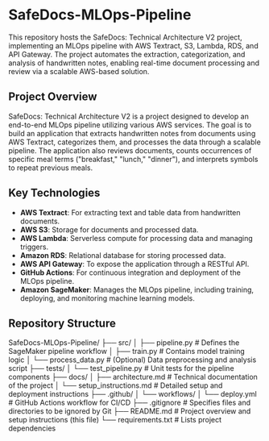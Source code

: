 # SafeDocs-MLOps-Pipeline
This repository hosts the SafeDocs: Technical Architecture V2 project, implementing an MLOps pipeline with AWS Textract, S3, Lambda, RDS, and API Gateway. The project automates the extraction, categorization, and analysis of handwritten notes, enabling real-time document processing and review via a scalable AWS-based solution.

## Project Overview
SafeDocs: Technical Architecture V2 is a project designed to develop an end-to-end MLOps pipeline utilizing various AWS services. The goal is to build an application that extracts handwritten notes from documents using AWS Textract, categorizes them, and processes the data through a scalable pipeline. The application also reviews documents, counts occurrences of specific meal terms ("breakfast," "lunch," "dinner"), and interprets symbols to repeat previous meals.

## Key Technologies
- **AWS Textract**: For extracting text and table data from handwritten documents.
- **AWS S3**: Storage for documents and processed data.
- **AWS Lambda**: Serverless compute for processing data and managing triggers.
- **Amazon RDS**: Relational database for storing processed data.
- **AWS API Gateway**: To expose the application through a RESTful API.
- **GitHub Actions**: For continuous integration and deployment of the MLOps pipeline.
- **Amazon SageMaker**: Manages the MLOps pipeline, including training, deploying, and monitoring machine learning models.

## Repository Structure

SafeDocs-MLOps-Pipeline/
├── src/
│ ├── pipeline.py # Defines the SageMaker pipeline workflow
│ ├── train.py # Contains model training logic
│ └── process_data.py # (Optional) Data preprocessing and analysis script
├── tests/
│ └── test_pipeline.py # Unit tests for the pipeline components
├── docs/
│ ├── architecture.md # Technical documentation of the project
│ └── setup_instructions.md # Detailed setup and deployment instructions
├── .github/
│ └── workflows/
│ └── deploy.yml # GitHub Actions workflow for CI/CD
├── .gitignore # Specifies files and directories to be ignored by Git
├── README.md # Project overview and setup instructions (this file)
└── requirements.txt # Lists project dependencies

